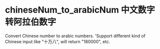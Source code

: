 # chineseNum_to_arabicNum 中文数字转阿拉伯数字
Convert Chinese number to arabic numbers.
'Support different kind of Chinese input like "十万八", will return "180000", etc.
